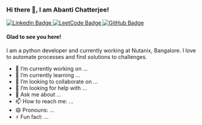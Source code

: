 ### Hi there 👋, I am Abanti Chatterjee!
<div id="badges">
  <a href="https://www.linkedin.com/in/abanti-chatterjee-a07870145/">
    <img src="https://img.shields.io/badge/LinkedIn-blue?style=for-the-badge&logo=linkedin&logoColor=white" alt="LinkedIn Badge"/>
  </a>
  <a href="https://leetcode.com/abantiChatterjee/">
    <img src="https://img.shields.io/badge/leetcode-brown?style=for-the-badge&logo=leetcode&logoColor=white" alt="LeetCode Badge"/>
  </a>
  <a href="https://leetcode.com/abantiChatterjee/">
    <img src="https://img.shields.io/badge/github-black?style=for-the-badge&logo=github&logoColor=white" alt="GitHub Badge"/>
  </a>
</div>

<!--
**abanti-personal/abanti-personal** is a ✨ _special_ ✨ repository because its `README.md` (this file) appears on your GitHub profile.
-->

#### Glad to see you here!

I am a python developer and currently working at Nutanix, Bangalore. I love to automate processes and find solutions to challenges.

- 🔭 I’m currently working on ...
- 🌱 I’m currently learning ...
- 👯 I’m looking to collaborate on ...
- 🤔 I’m looking for help with ...
- 💬 Ask me about ...
- 📫 How to reach me: ...
- 😄 Pronouns: ...
- ⚡ Fun fact: ...
